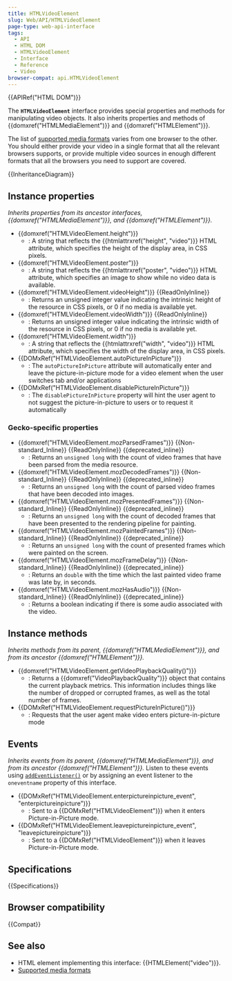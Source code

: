 ```yaml
---
title: HTMLVideoElement
slug: Web/API/HTMLVideoElement
page-type: web-api-interface
tags:
  - API
  - HTML DOM
  - HTMLVideoElement
  - Interface
  - Reference
  - Video
browser-compat: api.HTMLVideoElement
---
```


{{APIRef("HTML DOM")}}

The **`HTMLVideoElement`** interface provides special properties and methods for manipulating video objects. It also inherits properties and methods of {{domxref("HTMLMediaElement")}} and {{domxref("HTMLElement")}}.

The list of [supported media formats](/en-US/docs/Web/Media/Formats) varies from one browser to the other. You should either provide your video in a single format that all the relevant browsers supports, or provide multiple video sources in enough different formats that all the browsers you need to support are covered.

{{InheritanceDiagram}}

## Instance properties

_Inherits properties from its ancestor interfaces, {{domxref("HTMLMediaElement")}}, and {{domxref("HTMLElement")}}._

- {{domxref("HTMLVideoElement.height")}}
  - : A string that reflects the {{htmlattrxref("height", "video")}} HTML attribute, which specifies the height of the display area, in CSS pixels.
- {{domxref("HTMLVideoElement.poster")}}
  - : A string that reflects the {{htmlattrxref("poster", "video")}} HTML attribute, which specifies an image to show while no video data is available.
- {{domxref("HTMLVideoElement.videoHeight")}} {{ReadOnlyInline}}
  - : Returns an unsigned integer value indicating the intrinsic height of the resource in CSS pixels, or 0 if no media is available yet.
- {{domxref("HTMLVideoElement.videoWidth")}} {{ReadOnlyInline}}
  - : Returns an unsigned integer value indicating the intrinsic width of the resource in CSS pixels, or 0 if no media is available yet.
- {{domxref("HTMLVideoElement.width")}}
  - : A string that reflects the {{htmlattrxref("width", "video")}} HTML attribute, which specifies the width of the display area, in CSS pixels.
- {{DOMxRef("HTMLVideoElement.autoPictureInPicture")}}
  - : The `autoPictureInPicture` attribute will automatically enter and leave the picture-in-picture mode for a video element when the user switches tab and/or applications
- {{DOMxRef("HTMLVideoElement.disablePictureInPicture")}}
  - : The `disablePictureInPicture` property will hint the user agent to not suggest the picture-in-picture to users or to request it automatically

### Gecko-specific properties

- {{domxref("HTMLVideoElement.mozParsedFrames")}} {{Non-standard_Inline}} {{ReadOnlyInline}} {{deprecated_inline}}
  - : Returns an `unsigned long` with the count of video frames that have been parsed from the media resource.
- {{domxref("HTMLVideoElement.mozDecodedFrames")}} {{Non-standard_Inline}} {{ReadOnlyInline}} {{deprecated_inline}}
  - : Returns an `unsigned long` with the count of parsed video frames that have been decoded into images.
- {{domxref("HTMLVideoElement.mozPresentedFrames")}} {{Non-standard_Inline}} {{ReadOnlyInline}} {{deprecated_inline}}
  - : Returns an `unsigned long` with the count of decoded frames that have been presented to the rendering pipeline for painting.
- {{domxref("HTMLVideoElement.mozPaintedFrames")}} {{Non-standard_Inline}} {{ReadOnlyInline}} {{deprecated_inline}}
  - : Returns an `unsigned long` with the count of presented frames which were painted on the screen.
- {{domxref("HTMLVideoElement.mozFrameDelay")}} {{Non-standard_Inline}} {{ReadOnlyInline}} {{deprecated_inline}}
  - : Returns an `double` with the time which the last painted video frame was late by, in seconds.
- {{domxref("HTMLVideoElement.mozHasAudio")}} {{Non-standard_Inline}} {{ReadOnlyInline}} {{deprecated_inline}}
  - : Returns a boolean indicating if there is some audio associated with the video.

## Instance methods

_Inherits methods from its parent, {{domxref("HTMLMediaElement")}}, and from its ancestor {{domxref("HTMLElement")}}._

- {{domxref("HTMLVideoElement.getVideoPlaybackQuality()")}}
  - : Returns a {{domxref("VideoPlaybackQuality")}} object that contains the current playback metrics. This information includes things like the number of dropped or corrupted frames, as well as the total number of frames.
- {{DOMxRef("HTMLVideoElement.requestPictureInPicture()")}}
  - : Requests that the user agent make video enters picture-in-picture mode

## Events

_Inherits events from its parent, {{domxref("HTMLMediaElement")}}, and from its ancestor {{domxref("HTMLElement")}}._ Listen to these events using [`addEventListener()`](/en-US/docs/Web/API/EventTarget/addEventListener) or by assigning an event listener to the `oneventname` property of this interface.

- {{DOMxRef("HTMLVideoElement.enterpictureinpicture_event", "enterpictureinpicture")}}
  - : Sent to a {{DOMxRef("HTMLVideoElement")}} when it enters Picture-in-Picture mode.
- {{DOMxRef("HTMLVideoElement.leavepictureinpicture_event", "leavepictureinpicture")}}
  - : Sent to a {{DOMxRef("HTMLVideoElement")}} when it leaves Picture-in-Picture mode.

## Specifications

{{Specifications}}

## Browser compatibility

{{Compat}}

## See also

- HTML element implementing this interface: {{HTMLElement("video")}}.
- [Supported media formats](/en-US/docs/Web/Media/Formats)
